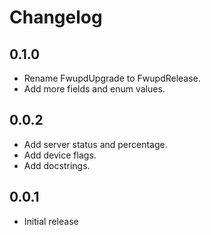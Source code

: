 # Changelog

## 0.1.0

* Rename FwupdUpgrade to FwupdRelease.
* Add more fields and enum values.

## 0.0.2

* Add server status and percentage.
* Add device flags.
* Add docstrings.

## 0.0.1

* Initial release
